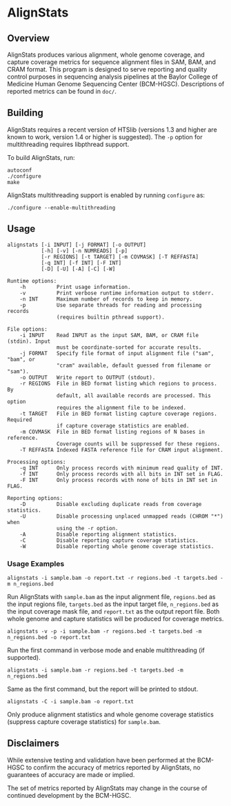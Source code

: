 # AlignStats

## Overview

AlignStats produces various alignment, whole genome coverage, and capture
coverage metrics for sequence alignment files in SAM, BAM, and CRAM format.
This program is designed to serve reporting and quality control purposes in
sequencing analysis pipelines at the Baylor College of Medicine Human Genome
Sequencing Center (BCM-HGSC). Descriptions of reported metrics can be found in
``doc/``.

## Building

AlignStats requires a recent version of HTSlib (versions 1.3 and higher are
known to work, version 1.4 or higher is suggested). The ``-p`` option for
multithreading requires libpthread support.

To build AlignStats, run:

    autoconf
    ./configure
    make

AlignStats multithreading support is enabled by running ``configure`` as:

    ./configure --enable-multithreading

## Usage

    alignstats [-i INPUT] [-j FORMAT] [-o OUTPUT]
               [-h] [-v] [-n NUMREADS] [-p]
               [-r REGIONS] [-t TARGET] [-m COVMASK] [-T REFFASTA]
               [-q INT] [-f INT] [-F INT]
               [-D] [-U] [-A] [-C] [-W]

    Runtime options:
        -h          Print usage information.
        -v          Print verbose runtime information output to stderr.
        -n INT      Maximum number of records to keep in memory.
        -p          Use separate threads for reading and processing records
                    (requires builtin pthread support).

    File options:
        -i INPUT    Read INPUT as the input SAM, BAM, or CRAM file (stdin). Input
                    must be coordinate-sorted for accurate results.
        -j FORMAT   Specify file format of input alignment file ("sam", "bam", or
                    "cram" available, default guessed from filename or "sam").
        -o OUTPUT   Write report to OUTPUT (stdout).
        -r REGIONS  File in BED format listing which regions to process. By
                    default, all available records are processed. This option
                    requires the alignment file to be indexed.
        -t TARGET   File in BED format listing capture coverage regions. Required
                    if capture coverage statistics are enabled.
        -m COVMASK  File in BED format listing regions of N bases in reference.
                    Coverage counts will be suppressed for these regions.
        -T REFFASTA Indexed FASTA reference file for CRAM input alignment.

    Processing options:
        -q INT      Only process records with minimum read quality of INT.
        -f INT      Only process records with all bits in INT set in FLAG.
        -F INT      Only process records with none of bits in INT set in FLAG.

    Reporting options:
        -D          Disable excluding duplicate reads from coverage statistics.
        -U          Disable processing unplaced unmapped reads (CHROM "*") when
                    using the -r option.
        -A          Disable reporting alignment statistics.
        -C          Disable reporting capture coverage statistics.
        -W          Disable reporting whole genome coverage statistics.

### Usage Examples

    alignstats -i sample.bam -o report.txt -r regions.bed -t targets.bed -m n_regions.bed

Run AlignStats with ``sample.bam`` as the input alignment file,
``regions.bed`` as the input regions file, ``targets.bed`` as the input target
file, ``n_regions.bed`` as the input coverage mask file, and ``report.txt`` as
the output report file. Both whole genome and capture statistics will be
produced for coverage metrics.

    alignstats -v -p -i sample.bam -r regions.bed -t targets.bed -m n_regions.bed -o report.txt

Run the first command in verbose mode and enable multithreading (if supported).

    alignstats -i sample.bam -r regions.bed -t targets.bed -m n_regions.bed

Same as the first command, but the report will be printed to stdout.

    alignstats -C -i sample.bam -o report.txt

Only produce alignment statistics and whole genome coverage statistics
(suppress capture coverage statistics) for ``sample.bam``.

## Disclaimers

While extensive testing and validation have been performed at the BCM-HGSC to
confirm the accuracy of metrics reported by AlignStats, no guarantees of
accuracy are made or implied.

The set of metrics reported by AlignStats may change in the course of continued
development by the BCM-HGSC.
